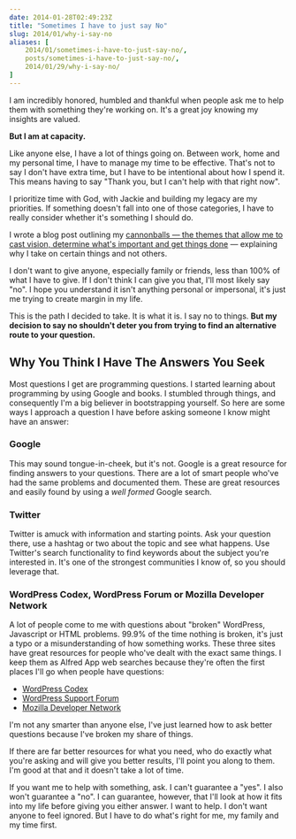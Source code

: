 ```yaml
---
date: 2014-01-28T02:49:23Z
title: "Sometimes I have to just say No"
slug: 2014/01/why-i-say-no
aliases: [
    2014/01/sometimes-i-have-to-just-say-no/,
    posts/sometimes-i-have-to-just-say-no/,
    2014/01/29/why-i-say-no/
]
---
```


<p>I am incredibly honored, humbled and thankful when people ask me to help them with something they're working on. It's a great joy knowing my insights are valued.</p>

<p><strong>But I am at capacity.</strong></p>

<p>Like anyone else, I have a lot of things going on. Between work, home and my personal time, I have to manage my time to be effective. That's not to say I don't have extra time, but I have to be intentional about how I spend it. This means having to say "Thank you, but I can't help with that right now".</p>

<p>I prioritize time with God, with Jackie and building my legacy are my priorities. If something doesn't fall into one of those categories, I have to really consider whether it's something I should do.</p>

<p>I wrote a blog post outlining my <a href="http://bit.ly/19RXcgu">cannonballs — the themes that allow me to cast vision, determine what's important and get things done</a> — explaining why I take on certain things and not others.</p>

<p>I don't want to give anyone, especially family or friends, less than 100% of what I have to give. If I don't think I can give you that, I'll most likely say "no". I hope you understand it isn't anything personal or impersonal, it's just me trying to create margin in my life.</p>

<p>This is the path I decided to take. It is what it is. I say no to things. <strong>But my decision to say no shouldn't deter you from trying to find an alternative route to your question.</strong></p>

<h2>Why You Think I Have The Answers You Seek</h2>

<p>Most questions I get are programming questions. I started learning about programming by using Google and books. I stumbled through things, and consequently I'm a big believer in bootstrapping yourself. So here are some ways I approach a question I have before asking someone I know might have an answer:</p>

<h3>Google</h3>

<p>This may sound tongue-in-cheek, but it's not. Google is a great resource for finding answers to your questions. There are a lot of smart people who've had the same problems and documented them. These are great resources and easily found by using a <em>well formed</em> Google search.</p>

<h3>Twitter</h3>

<p>Twitter is amuck with information and starting points. Ask your question there, use a hashtag or two about the topic and see what happens. Use Twitter's search functionality to find keywords about the subject you're interested in. It's one of the strongest communities I know of, so you should leverage that.</p>

<h3>WordPress Codex, WordPress Forum or Mozilla Developer Network</h3>

<p>A lot of people come to me with questions about "broken" WordPress, Javascript or HTML problems. 99.9% of the time nothing is broken, it's just a typo or a misunderstanding of how something works. These three sites have great resources for people who've dealt with the exact same things. I keep them as Alfred App web searches because they're often the first places I'll go when people have questions:</p>

<ul>
<li><a href="http://codex.wordpress.org/">WordPress Codex</a></li>
<li><a href="http://wordpress.org/support/">WordPress Support Forum</a></li>
<li><a href="https://developer.mozilla.org/en-US/">Mozilla Developer Network</a></li>
</ul>

<p>I'm not any smarter than anyone else, I've just learned how to ask better questions because I've broken my share of things.</p>

<p>If there are far better resources for what you need, who do exactly what you're asking and will give you better results, I'll point you along to them. I'm good at that and it doesn't take a lot of time.</p>

<p>If you want me to help with something, ask. I can't guarantee a "yes". I also won't guarantee a "no". I can guarantee, however, that I'll look at how it fits into my life before giving you either answer. I want to help. I don't want anyone to feel ignored. But I have to do what's right for me, my family and my time first.</p>
